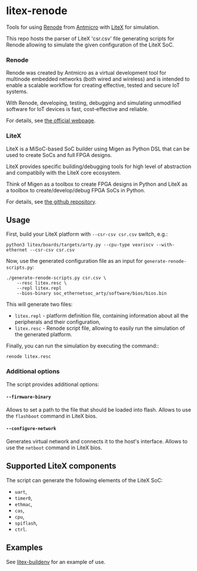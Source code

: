 # litex-renode
Tools for using [Renode](http://renode.io) from [Antmicro](http://antmicro.com) with [LiteX](http://github.com/enjoy-digital/litex) for simulation.

This repo hosts the parser of LiteX 'csr.csv' file generating scripts for Renode allowing to simulate the given configuration of the LiteX SoC.

### Renode

Renode was created by Antmicro as a virtual development tool for multinode embedded networks (both wired and wireless) and is intended to enable a scalable workflow for creating effective, tested and secure IoT systems.

With Renode, developing, testing, debugging and simulating unmodified software for IoT devices is fast, cost-effective and reliable.

For details, see [the official webpage](http://renode.io).

### LiteX

LiteX is a MiSoC-based SoC builder using Migen as Python DSL that can be used
to create SoCs and full FPGA designs.

LiteX provides specific building/debugging tools for high level of abstraction
and compatibily with the LiteX core ecosystem.

Think of Migen as a toolbox to create FPGA designs in Python and LiteX as a
toolbox to create/develop/debug FPGA SoCs in Python.

For details, see [the github repository](https://github.com/enjoy-digital/litex).

## Usage

First, build your LiteX platform with `--csr-csv csr.csv` switch, e.g.:

    python3 litex/boards/targets/arty.py --cpu-type vexriscv --with-ethernet --csr-csv csr.csv

Now, use the generated configuration file as an input for `generate-renode-scripts.py`:

    ./generate-renode-scripts.py csr.csv \
        --resc litex.resc \
        --repl litex.repl
        --bios-binary soc_ethernetsoc_arty/software/bios/bios.bin

This will generate two files:

* `litex.repl` - platform definition file, containing information about all the peripherals and their configuration,
* `litex.resc` - Renode script file, allowing to easily run the simulation of the generated platform.

Finally, you can run the simulation by executing the command::

    renode litex.resc

### Additional options

The script provides additional options:

#### `--firmware-binary`

Allows to set a path to the file that should be loaded into flash. Allows to use the `flashboot` command in LiteX bios.

#### `--configure-network`

Generates virtual network and connects it to the host's interface. Allows to use the `netboot` command in LiteX bios.

## Supported LiteX components

The script can generate the following elements of the LiteX SoC:

* `uart`,
* `timer0`,
* `ethmac`,
* `cas`,
* `cpu`,
* `spiflash`,
* `ctrl`.

## Examples

See [litex-buildenv](https://github.com/timvideos/litex-buildenv/blob/master/scripts/build-renode.sh) for an example of use.

